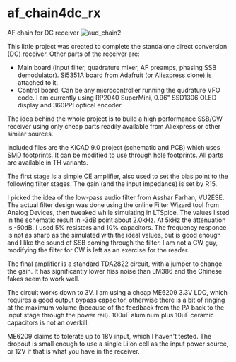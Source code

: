 # af_chain4dc_rx
AF chain for DC receiver
![aud_chain2](https://github.com/user-attachments/assets/36d1fe67-288f-4a0c-9817-7d489e96968d)

This little project was created to complete the standalone direct conversion (DC) receiver. Other parts of the receiver are:
 - Main board (input filter, quadrature mixer, AF preamps, phasing SSB demodulator). Si5351A board from Adafruit (or Aliexpress clone) is attached to it.
 - Control board. Can be any microcontroller running the qudrature VFO code. I am currently using RP2040 SuperMini, 0.96" SSD1306 OLED display and 360PPI optical encoder.

The idea behind the whole project is to build a high performance SSB/CW receiver using only cheap parts readily available from Aliexpress or other similar sources.

Included files are the KiCAD 9.0 project (schematic and PCB) which uses SMD footprints. It can be modified to use through hole footprints. All parts are available in TH variants.

The first stage is a simple CE amplifier, also used to set the bias point to the following filter stages. The gain (and the input impedance) is set by R15.

I picked the idea of the low-pass audio filter from Asshar Farhan, VU2ESE. The actual filter design was done using the online Filter Wizard tool from Analog Devices, then tweaked while simulating in LTSpice. The values listed in the schematic result in -3dB point about 2.0kHz. At 5kHz the attenuation is -50dB. I used 5% resistors and 10% capacitors. The frequency responce is not as sharp as the simulated with the ideal values, but is good enough and I like the sound of SSB coming through the filter. I am not a CW guy, modifying the filter for CW is left as an exercise for the reader.

The final amplifier is a standard TDA2822 circuit, with a jumper to change the gain. It has significantly lower hiss noise than LM386 and the Chinese fakes seem to work well.

The circuit works down to 3V. I am using a cheap ME6209 3.3V LDO, which requires a good output bypass capacitor, otherwise there is a bit of ringing at the maximum volume (because of the feedback from the PA back to the input stage through the power rail). 100uF aluminum plus 10uF ceramic capacitors is not an overkill.

ME6209 claims to tolerate up to 18V input, which I haven't tested. The dropout is small enough to use a single LiIon cell as the input power source, or 12V if that is what you have in the receiver.
